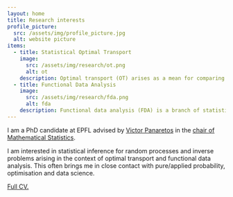 ```yaml
---
layout: home
title: Research interests
profile_picture:
  src: /assets/img/profile_picture.jpg
  alt: website picture
items:
  - title: Statistical Optimal Transport
    image:
      src: /assets/img/research/ot.png
      alt: ot
    description: Optimal transport (OT) arises as a mean for comparing probability measures. It endows the space of probability measures with a peculiar geometrical structure, paving the way for its application in statistics, machine learning, and applied mathematics.
  - title: Functional Data Analysis
    image:
      src: /assets/img/research/fda.png
      alt: fda
    description: Functional data analysis (FDA) is a branch of statistics that analyses data providing information about curves, surfaces or anything else varying over a continuum. In its most general form, under an FDA framework, each sample element of functional data is considered to be a random function.
---
```


<p>
  I am a PhD candidate at EPFL advised by <a href="https://people.epfl.ch/victor.panaretos">Victor Panaretos</a> in the <a href="https://www.epfl.ch/labs/smat/">chair of Mathematical Statistics</a>.
<p>
    
<p>
I am interested in statistical inference for random processes and inverse problems arising in the context of optimal transport and functional data analysis. 
This often brings me in close contact with pure/applied probability, optimisation and data science.
</p>

<p>
<a href="https://drive.google.com/file/d/1_PYzH8-wOuT78wAKTPdkZmi2g8Ji8mOA/view">Full CV.</a>
</p>




